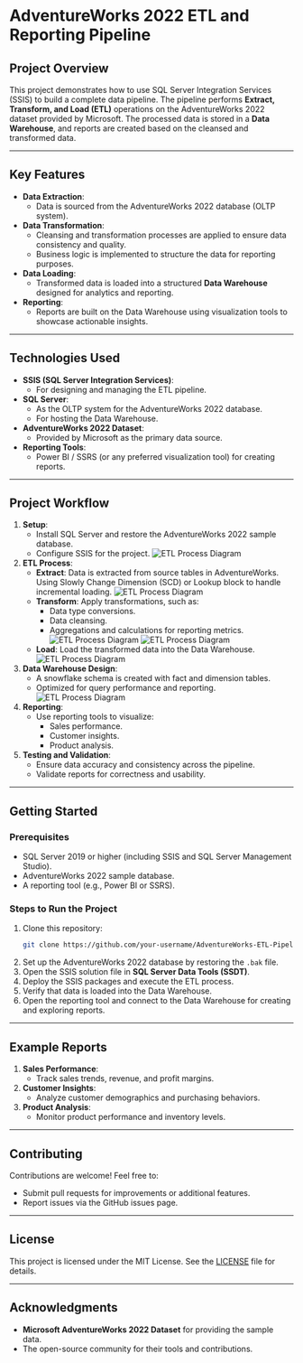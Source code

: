 # **AdventureWorks 2022 ETL and Reporting Pipeline**

## **Project Overview**
This project demonstrates how to use SQL Server Integration Services (SSIS) to build a complete data pipeline. The pipeline performs **Extract, Transform, and Load (ETL)** operations on the AdventureWorks 2022 dataset provided by Microsoft. The processed data is stored in a **Data Warehouse**, and reports are created based on the cleansed and transformed data.

---

## **Key Features**
- **Data Extraction**: 
  - Data is sourced from the AdventureWorks 2022 database (OLTP system).
- **Data Transformation**:
  - Cleansing and transformation processes are applied to ensure data consistency and quality.
  - Business logic is implemented to structure the data for reporting purposes.
- **Data Loading**:
  - Transformed data is loaded into a structured **Data Warehouse** designed for analytics and reporting.
- **Reporting**:
  - Reports are built on the Data Warehouse using visualization tools to showcase actionable insights.

---

## **Technologies Used**
- **SSIS (SQL Server Integration Services)**:
  - For designing and managing the ETL pipeline.
- **SQL Server**:
  - As the OLTP system for the AdventureWorks 2022 database.
  - For hosting the Data Warehouse.
- **AdventureWorks 2022 Dataset**:
  - Provided by Microsoft as the primary data source.
- **Reporting Tools**:
  - Power BI / SSRS (or any preferred visualization tool) for creating reports.

---

## **Project Workflow**
1. **Setup**:
   - Install SQL Server and restore the AdventureWorks 2022 sample database.
   - Configure SSIS for the project.
      ![ETL Process Diagram](images/ETL1.png "Workflow overview")
2. **ETL Process**:
   - **Extract**: Data is extracted from source tables in AdventureWorks. Using Slowly Change Dimension (SCD) or Lookup block to handle incremental loading.
     ![ETL Process Diagram](images/ETL4.png "Extract data")
   - **Transform**: Apply transformations, such as:
     - Data type conversions.
     - Data cleansing.
     - Aggregations and calculations for reporting metrics.
     ![ETL Process Diagram](images/ETL2.png "Transform data 1")
     ![ETL Process Diagram](images/ETL3.png "Transform data 2")
   - **Load**: Load the transformed data into the Data Warehouse.
      ![ETL Process Diagram](images/ETL6.png "Load data to Data Warehouse")
3. **Data Warehouse Design**:
   - A snowflake schema is created with fact and dimension tables.
   - Optimized for query performance and reporting.
   ![ETL Process Diagram](images/ETL9.png "Data Warehouse Diagram")
4. **Reporting**:
   - Use reporting tools to visualize:
     - Sales performance.
     - Customer insights.
     - Product analysis.
5. **Testing and Validation**:
   - Ensure data accuracy and consistency across the pipeline.
   - Validate reports for correctness and usability.

---

## **Getting Started**
### **Prerequisites**
- SQL Server 2019 or higher (including SSIS and SQL Server Management Studio).
- AdventureWorks 2022 sample database.
- A reporting tool (e.g., Power BI or SSRS).

### **Steps to Run the Project**
1. Clone this repository:
   ```bash
   git clone https://github.com/your-username/AdventureWorks-ETL-Pipeline.git
   ```
2. Set up the AdventureWorks 2022 database by restoring the `.bak` file.
3. Open the SSIS solution file in **SQL Server Data Tools (SSDT)**.
4. Deploy the SSIS packages and execute the ETL process.
5. Verify that data is loaded into the Data Warehouse.
6. Open the reporting tool and connect to the Data Warehouse for creating and exploring reports.

---

## **Example Reports**
1. **Sales Performance**:
   - Track sales trends, revenue, and profit margins.
2. **Customer Insights**:
   - Analyze customer demographics and purchasing behaviors.
3. **Product Analysis**:
   - Monitor product performance and inventory levels.

---

## **Contributing**
Contributions are welcome! Feel free to:
- Submit pull requests for improvements or additional features.
- Report issues via the GitHub issues page.

---

## **License**
This project is licensed under the MIT License. See the [LICENSE](LICENSE) file for details.

---

## **Acknowledgments**
- **Microsoft AdventureWorks 2022 Dataset** for providing the sample data.
- The open-source community for their tools and contributions.
